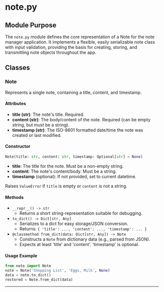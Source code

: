 # note.py

## Module Purpose
The `note.py` module defines the core representation of a Note for the note manager application. It implements a flexible, easily serializable note class with input validation, providing the basis for creating, storing, and transmitting note objects throughout the app.

## Classes
### Note
Represents a single note, containing a title, content, and timestamp.

#### Attributes
- **title (str)**: The note's title. Required.
- **content (str)**: The body/content of the note. Required (can be empty string, but must be a string).
- **timestamp (str)**: The ISO-8601 formatted date/time the note was created or last modified.

#### Constructor
```python
Note(title: str, content: str, timestamp: Optional[str] = None)
```
- **title**: The title for the note. Must be a non-empty string.
- **content**: The note's content/body. Must be a string.
- **timestamp** (optional): If not provided, set to current datetime.

Raises `ValueError` if `title` is empty or `content` is not a string.

#### Methods
- `__repr__() -> str`
  - Returns a short string-representation suitable for debugging.
- `to_dict() -> Dict[str, Any]`
  - Serializes to a dict for easy storage/JSON conversion.
  - Returns: `{ 'title': ..., 'content': ..., 'timestamp': ... }`
- `@classmethod from_dict(data: Dict[str, Any]) -> Note`
  - Constructs a `Note` from dictionary data (e.g., parsed from JSON).
  - Expects at least 'title' and 'content'. 'timestamp' is optional.

#### Usage Example
```python
from note import Note
note = Note('Shopping List', 'Eggs, Milk', None)
data = note.to_dict()
restored = Note.from_dict(data)
```

---

